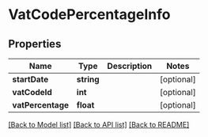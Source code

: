 # VatCodePercentageInfo

## Properties
Name | Type | Description | Notes
------------ | ------------- | ------------- | -------------
**startDate** | **string** |  | [optional] 
**vatCodeId** | **int** |  | [optional] 
**vatPercentage** | **float** |  | [optional] 

[[Back to Model list]](../README.md#documentation-for-models) [[Back to API list]](../README.md#documentation-for-api-endpoints) [[Back to README]](../README.md)


